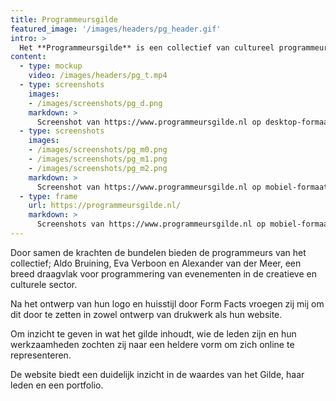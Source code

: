 ```yaml
---
title: Programmeursgilde
featured_image: '/images/headers/pg_header.gif'
intro: >   
  Het **Programmeursgilde** is een collectief van cultureel programmeurs dat hun vakgebied tot ambacht wil verheffen.
content:
  - type: mockup
    video: /images/headers/pg_t.mp4
  - type: screenshots
    images:
    - /images/screenshots/pg_d.png
    markdown: >
      Screenshot van https://www.programmeursgilde.nl op desktop-formaat.
  - type: screenshots
    images:
    - /images/screenshots/pg_m0.png
    - /images/screenshots/pg_m1.png
    - /images/screenshots/pg_m2.png
    markdown: >
      Screenshot van https://www.programmeursgilde.nl op mobiel-formaat.
  - type: frame
    url: https://programmeursgilde.nl/
    markdown: >
      Screenshots van https://www.programmeursgilde.nl op mobiel-formaat.
---
```


Door samen de krachten de bundelen bieden de programmeurs van het collectief; Aldo Bruining, Eva Verboon en Alexander van der Meer, een breed draagvlak voor programmering van evenementen in de creatieve en culturele sector.

Na het ontwerp van hun logo en huisstijl door Form Facts vroegen zij mij om dit door te zetten in zowel ontwerp van drukwerk als hun website.

Om inzicht te geven in wat het gilde inhoudt, wie de leden zijn en hun werkzaamheden zochten zij naar een heldere vorm om zich online te representeren.

De website biedt een duidelijk inzicht in de waardes van het Gilde, haar leden en een portfolio.
